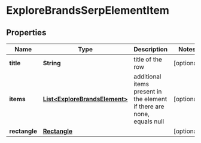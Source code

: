 

# ExploreBrandsSerpElementItem


## Properties

| Name | Type | Description | Notes |
|------------ | ------------- | ------------- | -------------|
|**title** | **String** | title of the row |  [optional] |
|**items** | [**List&lt;ExploreBrandsElement&gt;**](ExploreBrandsElement.md) | additional items present in the element if there are none, equals null |  [optional] |
|**rectangle** | [**Rectangle**](Rectangle.md) |  |  [optional] |



